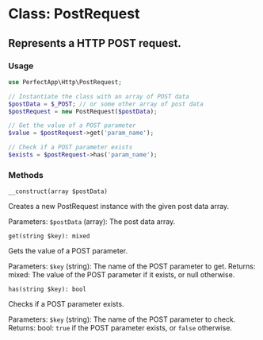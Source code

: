 # Class: PostRequest

## Represents a HTTP POST request.

### Usage

```php
use PerfectApp\Http\PostRequest;

// Instantiate the class with an array of POST data
$postData = $_POST; // or some other array of post data
$postRequest = new PostRequest($postData);

// Get the value of a POST parameter
$value = $postRequest->get('param_name');

// Check if a POST parameter exists
$exists = $postRequest->has('param_name');
```

### Methods

`__construct(array $postData)`

Creates a new PostRequest instance with the given post data array.

Parameters:
`$postData` (array): The post data array.

`get(string $key): mixed`

Gets the value of a POST parameter.

Parameters:
        `$key` (string): The name of the POST parameter to get.
    Returns:
        mixed: The value of the POST parameter if it exists, or null otherwise.

`has(string $key): bool`

Checks if a POST parameter exists.

Parameters:
        `$key` (string): The name of the POST parameter to check.
    Returns:
        bool: `true` if the POST parameter exists, or `false` otherwise.